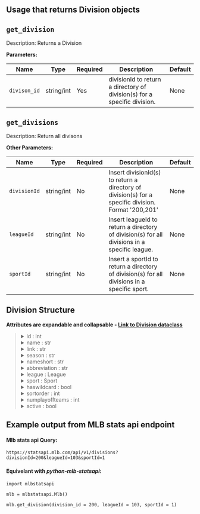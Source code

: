 ## Usage that returns Division objects

`get_division`
----------

Description: Returns a Division

**Parameters:**

| Name       | Type      | Required | Description                         | Default
| ---------- | --------- | -------- | ----------------------------------- | -------
| `divison_id` | string/int | Yes      | divisionId to return a directory of division(s) for a specific division. | None


`get_divisions`
----------

Description: Return all divisons

**Other Parameters:**

| Name       | Type      | Required | Description                         | Default
| ---------- | --------- | -------- | ----------------------------------- | -------
| `divisionId` | string/int | No      | Insert divisionId(s) to return a directory of division(s) for a specific division. Format '200,201' | None
| `leagueId` | string/int | No      | Insert leagueId to return a directory of division(s) for all divisions in a specific league. | None
| `sportId` | string/int | No      | Insert a sportId to return a directory of division(s) for all divisions in a specific sport. | None


## Division Structure

**Attributes are expandable and collapsable - [Link to Division dataclass](https://github.com/zero-sum-seattle/python-mlb-statsapi/blob/development/mlbstatsapi/models/divisions/division.py)**


<blockquote>

<details>
<summary>id : int  </summary>

* id number of the divison 
</details>

<details>
<summary>name : str  </summary>

* name of the division 
</details>

<details>
<summary>link : str  </summary>

* link of the division 
</details>

<details>
<summary>season : str  </summary>

* Current season for the division 
</details>

<details>
<summary>nameshort : str  </summary>

* Short name for the division 
</details>

<details>
<summary>abbreviation : str  </summary>

* Abbreviation of the divison name 
</details>

<details>
<summary>league : League  </summary>

* League this division is in. Dataclass: [League](https://github.com/zero-sum-seattle/python-mlb-statsapi/blob/development/mlbstatsapi/models/leagues/league.py)

<blockquote>

<details>
<summary>id : int  </summary>

* id number of the league 
</details>

<details>
<summary>link : str  </summary>

* link of the league  
</details>


</blockquote>

</details>

<details>
<summary>sport : Sport  </summary>

* Sport this divison is in. Dataclass: [Sport](https://github.com/zero-sum-seattle/python-mlb-statsapi/blob/development/mlbstatsapi/models/sports/sport.py)

<blockquote>

<details>
<summary>id : int  </summary>

* id number of the sport 
</details>

<details>
<summary>link : str  </summary>

* link of the sport  
</details>


</blockquote>

</details>

<details>
<summary>haswildcard : bool  </summary>

* If this league has a wildcard 
</details>

<details>
<summary>sortorder : int  </summary>

* Sort order 
</details>

<details>
<summary>numplayoffteams : int  </summary>

* Number of playoff teams in division 
</details>

<details>
<summary>active : bool  </summary>

* Current status of this division 
</details>

</blockquote>


## Example output from MLB stats api endpoint

#### Mlb stats api Query:   
```https://statsapi.mlb.com/api/v1/divisions?divisionId=200&leagueId=103&sportId=1```

#### Equivelant with *python-mlb-statsapi*:   
```
import mlbstatsapi

mlb = mlbstatsapi.Mlb()

mlb.get_division(division_id = 200, leagueId = 103, sportId = 1)
```